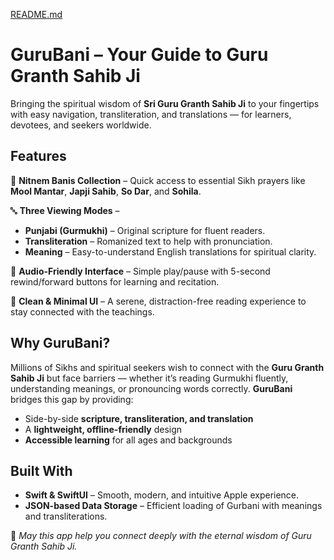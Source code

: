 [README.md](https://github.com/user-attachments/files/21682514/README.md)

# **GuruBani – Your Guide to Guru Granth Sahib Ji**

Bringing the spiritual wisdom of **Sri Guru Granth Sahib Ji** to your fingertips with easy navigation, transliteration, and translations — for learners, devotees, and seekers worldwide.


## **Features**

📜 **Nitnem Banis Collection** – Quick access to essential Sikh prayers like **Mool Mantar**, **Japji Sahib**, **So Dar**, and **Sohila**.

🔤 **Three Viewing Modes** –  
- **Punjabi (Gurmukhi)** – Original scripture for fluent readers.  
- **Transliteration** – Romanized text to help with pronunciation.  
- **Meaning** – Easy-to-understand English translations for spiritual clarity.

🎵 **Audio-Friendly Interface** – Simple play/pause with 5-second rewind/forward buttons for learning and recitation.

🎨 **Clean & Minimal UI** – A serene, distraction-free reading experience to stay connected with the teachings.


## **Why GuruBani?**

Millions of Sikhs and spiritual seekers wish to connect with the **Guru Granth Sahib Ji** but face barriers — whether it’s reading Gurmukhi fluently, understanding meanings, or pronouncing words correctly. **GuruBani** bridges this gap by providing:

- Side-by-side **scripture, transliteration, and translation**  
- A **lightweight, offline-friendly** design  
- **Accessible learning** for all ages and backgrounds


## **Built With**

- **Swift & SwiftUI** – Smooth, modern, and intuitive Apple experience.  
- **JSON-based Data Storage** – Efficient loading of Gurbani with meanings and transliterations.


🙏 *May this app help you connect deeply with the eternal wisdom of Guru Granth Sahib Ji.*
